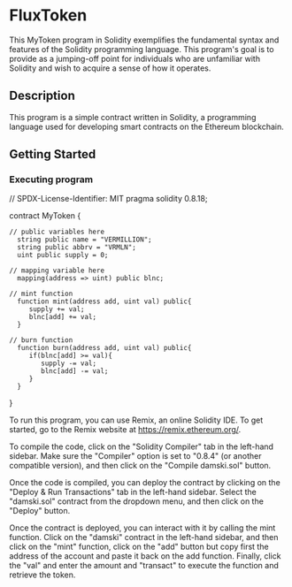 # FluxToken
This MyToken program in Solidity exemplifies the fundamental syntax and features of the Solidity programming language. This program's goal is to provide as a jumping-off point for individuals who are unfamiliar with Solidity and wish to acquire a sense of how it operates.

## Description

This program is a simple contract written in Solidity, a programming language used for developing smart contracts on the Ethereum blockchain.

## Getting Started

### Executing program

// SPDX-License-Identifier: MIT
pragma solidity 0.8.18;

contract MyToken {

    // public variables here
      string public name = "VERMILLION";
      string public abbrv = "VRMLN";
      uint public supply = 0;
      
    // mapping variable here
      mapping(address => uint) public blnc;

    // mint function
      function mint(address add, uint val) public{
         supply += val;
         blnc[add] += val;
      }

    // burn function
      function burn(address add, uint val) public{
         if(blnc[add] >= val){
            supply -= val;
            blnc[add] -= val;
         }
      }
}

To run this program, you can use Remix, an online Solidity IDE. To get started, go to the Remix website at https://remix.ethereum.org/.

To compile the code, click on the "Solidity Compiler" tab in the left-hand sidebar. Make sure the "Compiler" option is set to "0.8.4" (or another compatible version), and then click on the "Compile damski.sol" button.

Once the code is compiled, you can deploy the contract by clicking on the "Deploy & Run Transactions" tab in the left-hand sidebar. Select the "damski.sol" contract from the dropdown menu, and then click on the "Deploy" button.

Once the contract is deployed, you can interact with it by calling the mint function. Click on the "damski" contract in the left-hand sidebar, and then click on the "mint" function, click on the "add" button but copy first the address of the account and paste it back on the add function. Finally, click the "val" and enter the amount and "transact" to execute the function and retrieve the token.
